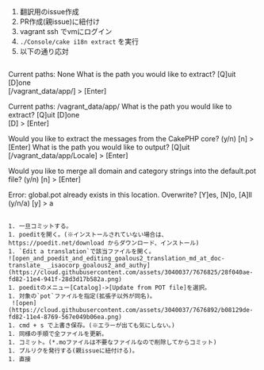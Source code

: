 
1. 翻訳用のissue作成
1. PR作成(親issue)に紐付け
1. vagrant ssh でvmにログイン
1. `./Console/cake i18n extract` を実行
1. 以下の通り応対   
   ```
  Current paths: None
  What is the path you would like to extract?
  [Q]uit [D]one  
  [/vagrant_data/app/] > [Enter]
  
  Current paths: /vagrant_data/app/
  What is the path you would like to extract?
  [Q]uit [D]one  
  [D] > [Enter]
  
  Would you like to extract the messages from the CakePHP core? (y/n) 
  [n] > [Enter]
  What is the path you would like to output?
  [Q]uit  
  [/vagrant_data/app/Locale] > [Enter]
  
  Would you like to merge all domain and category strings into the default.pot file? (y/n) 
  [n] > [Enter]
  
  Error: global.pot already exists in this location. Overwrite? [Y]es, [N]o, [A]ll (y/n/a) 
  [y] > a
  
  ```   

1. 一旦コミットする。
1. poeditを開く。(※インストールされていない場合は、https://poedit.net/download からダウンロード、インストール)
1. `Edit a translation`で該当ファイルを開く。
  ![open_and_poedit_and_editing_goalous2_translation_md_at_doc-translate_ _isaocorp_goalous2_and_authy](https://cloud.githubusercontent.com/assets/3040037/7676825/28f040ae-fd82-11e4-941f-28d3d17b582a.png)   
1. poeditのメニュー[Catalog]->[Update from POT file]を選択。
1. 対象の`pot`ファイルを指定(拡張子以外が同名)。   
   ![open](https://cloud.githubusercontent.com/assets/3040037/7676892/b08129de-fd82-11e4-8769-567e049b06ea.png)   
1. cmd + s で上書き保存。(※エラーが出ても気にしない。)
1. 同様の手順で全ファイルを更新。
1. コミット。(*.moファイルは不要なファイルなので削除してからコミット)
1. プルリクを発行する(親issueに紐付ける)。
1. 直接
